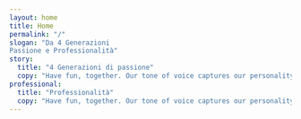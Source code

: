 ```yaml
---
layout: home
title: Home
permalink: "/"
slogan: "Da 4 Generazioni
Passione e Professionalità"
story:
  title: "4 Generazioni di passione"
  copy: "Have fun, together. Our tone of voice captures our personality and represents it in language. Fantastic teams are made up of empowered individuals. Leave a meaningful mark."
professional:
  title: "Professionalità"
  copy: "Have fun, together. Our tone of voice captures our personality and represents it in language. Fantastic teams are made up of empowered individuals. Leave a meaningful mark."
---
```

